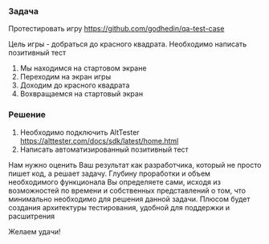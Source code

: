### Задача

Протестировать игру https://github.com/godhedin/qa-test-case

Цель игры - добраться до красного квадрата.
Необходимо написать позитивный тест
1. Мы находимся на стартовом экране
2. Переходим на экран игры
3. Доходим до красного квадрата
4. Вохвращаемся на стартовый экран


### Решение
1. Необходимо подключить AltTester https://alttester.com/docs/sdk/latest/home.html
2. Написать автоматизированный позитивный тест


Нам нужно оценить Ваш результат как разработчика, который не просто пишет код, а решает
задачу. Глубину проработки и объем необходимого функционала Вы определяете сами, исходя из
возможностей по времени и собственных представлений о том, что минимально необходимо для
решения данной задачи. Плюсом будет создания архитектуры тестирования, удобной для поддержки и расшитрения

Желаем удачи!
